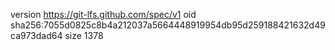 version https://git-lfs.github.com/spec/v1
oid sha256:7055d0825c8b4a212037a5664448919954db95d259188421632d49ca973dad64
size 1378
